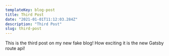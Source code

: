 ```yaml
---
templateKey: blog-post
title: Third Post
date: "2021-01-01T11:12:03.284Z"
description: "Third Post"
slug: third-post
---
```

This is the third post on my new fake blog! How exciting it is the new Gatsby route api!